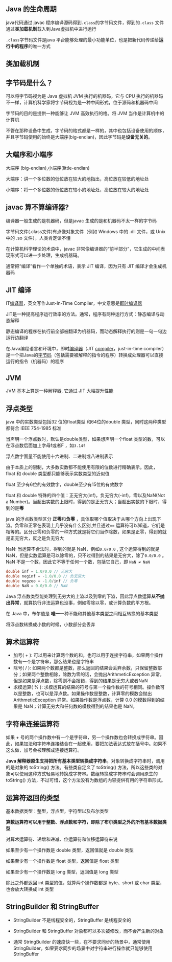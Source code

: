 ## Java 的生命周期

java代码通过 javac 程序编译源码得到`.class`的字节码文件，得到的`.class` 文件通过**类加载机制**载入到Java虚拟机中进行运行

`.class`字节码文件是java 平台能够处理的最小功能单位，也是把新代码传递给**运行中的程序**的唯一方式

## 类加载机制

## 字节码是什么？

可以将字节码视为是 Java 虚拟机 JVM 执行的机器码，它与 CPU 执行的机器码不一样，计算机科学家将字节码视为是一种中间形式，位于源码和机器码中间

字节码的目的是提供一种能够让 JVM 高效执行的格。将 JVM 当作是计算机中的计算机

不管在那种设备中生成，字节码的格式都是一样的，其中也包括设备使用的顺序，并且字节码使用的始终是大端序(big-endian)，因此字节码是**设备无关的**。

## 大端序和小端序

大端序 (big-endian),小端序(little-endian)

大端序：讲一个多位数的低位放在较大的地指出，高位放在较低的地址处

小端序：将一个多位数的低位放在较小的地址处，高位放在较大的地址处

## javac 算不算编译器?

编译器一般生成的是机器码，但是javac 生成的是和机器码不太一样的字节码

字节码文件(.class文件)有点像对象文件（例如 Windows 中的 .dll 文件，或 Unix 中的 .so 文件），人类肯定读不懂

在计算机科学理论的术语中，javac 非常像编译器的“前半部分”，它生成的中间表现形式可以进一步处理，生成机器码。

通常把“编译”看作一个单独的术语，表示 JIT 编译，因为只有 JIT 编译才会生成机器码

## JIT 编译

IT[编译器](https://baike.baidu.com/item/编译器)，英文写作Just-In-Time Compiler，中文意思是[即时编译器](https://baike.baidu.com/item/即时编译器/18428531)

JIT是一种提高程序运行效率的方法。通常，程序有两种运行方式：静态编译与动态解释

静态编译的程序在执行前全部被翻译为机器码，而动态解释执行的则是一句一句边运行边翻译

在Java编程语言和环境中，即时[编译器](https://baike.baidu.com/item/编译器)（JIT [compiler](https://baike.baidu.com/item/compiler)，just-in-time compiler）是一个把Java的[字节码](https://baike.baidu.com/item/字节码)（包括需要被解释的指令的程序）转换成处理器可以直接运行的指令（机器码）的程序

## JVM

JVM 基本上算是一种解释器, 它通过 JIT 大幅提升性能

## 浮点类型

java 中的实数类型包括32 位的float类型 和64位的double 类型，同时这两种类型都符合 IEEE 754-1985 标准

当声明一个浮点数时，默认是double类型，如果想声明一个float 类型的数，可以在浮点数后面加上字母f或者F ，如`3.14f`

浮点数字面量不能使用十六进制、二进制或八进制表示

由于本质上的限制，大多数实数都不能使用有限的位数进行精确表示。因此，float 和 double 类型都只能够表示实数类型的近似值

float 至少有6位的有效数字，double至少有15位的有效数字

float 和 double 特殊的四个值：正无穷大(inf)，负无穷大(-inf)，零以及NaN(Not a Number)。当超出实数的上限时，得到的是正无穷大；当超出实数的下限时，得到的是**零**

java 的浮点数类型区分 **正零**和**负零** ，具体取哪个值取决于从哪个方向上出现下溢。负零和正零在表现上几乎没有什么区别,并且通过`==` 运算符可以知道，它们是相等的。区分正零和负零的一种方式就是将它们当作除数，如果是正零，得到的就是正无穷大，反之是负无穷大

NaN: 当运算不合法时，得到的就是 NaN，例如`0.0/0.0` , 这个运算得到的就是 NaN，但是实数运算是可以除零的，只不过得到的结果是无穷大，除了`0.0/0.0` 。NaN 不是一个数，因此它不等于任何一个数，包括它自己，即 `NaN ≠ NaN`

```java
double inf = 1.0/0.0 // 无穷大
double neginf = -1.0/0.0 // 负无穷大
double negzeo = -1.0/inf // 负零
double NaN = 0.0/0.0 // NaN
```

Java 浮点数类型能处理到无穷大的上溢以及到零的下溢，因此浮点数运算**从不抛出异常**，就算执行非法运算也没事，例如零除以零，或计算负数的平方根。

在 Java 中，布尔值是 **唯一**一种不能和其他基本类型之间相互转换的基本类型

将浮点数转换成小数的时候，小数部分会丢弃

## 算术运算符

- 加号( + ): 可以用来计算两个数的和，也可以用于连接字符串，如果两个操作数有一个是字符串，那么结果也是字符串
- 除号( / ): 如果两个数都是整数，那么返回的结果会丢弃余数，只保留整数部分；如果两个整数相除，除数为零的话，会抛出ArithmeticException 异常，但是如果是浮点数，除零则不会报错，得到的结果是无穷大或者NaN
- 求模运算( % ): 求模运算的结果的符号与第一个操作数的符号相同。操作数可以是整数，也可以是浮点数。如果操作数是整数，计算零的模数会抛出 ArithmeticException 异常。如果操作数是浮点数，计算 0.0 的模数得到的结果是 NaN；计算无穷大和任何数的模数得到的结果也是 NaN。

## 字符串连接运算符

如果 + 号的两个操作数中有一个是字符串，另一个操作数也会转换成字符串。因此，如果加法和字符串连接结合在一起使用，要把加法表达式放在括号中。如果不这么做，加号会被理解成连接运算符。

**Java 解释器原生支持把所有基本类型转换成字符串**。对象转换成字符串时，调用的是对象的 toString() 方法。有些类自定义了 toString() 方法，所以这些类的对象可以使用这种方式轻易地转换成字符串。数组转换成字符串时会调用原生的 toString() 方法，不过可惜，这个方法没有为数组的内容提供有用的字符串形式。

## 运算符返回的类型

基本数据类型：整型，浮点型，字符型以及布尔类型

**算数运算符可以用于整数、浮点数和字符，即除了布尔类型之外的所有基本数据类型**

对算术运算符、递增和递减、位运算符和位移运算符来说

如果至少有一个操作数是 double 类型，返回值就是 double 类型

如果至少有一个操作数是 float 类型，返回值是 float 类型

如果至少有一个操作数是 long 类型，返回值是 long 类型

除此之外都返回 int 类型的值，就算两个操作数都是 byte、short 或 char 类型，也会放大转换成 int 类型

## StringBuilder 和 StringBuffer

- StringBuilder 不是线程安全的，StringBuffer 是线程安全的

- StringBuilder 和 StringBuffer 对象都可以多次被修改，而不会产生新的对象
- 通常 StringBuilder 的速度快一些，在不要求同步的场景中，通常使用 StringBuilder。如果要求同步的场景中对字符串进行操作就只能够使用 StringBuffer


